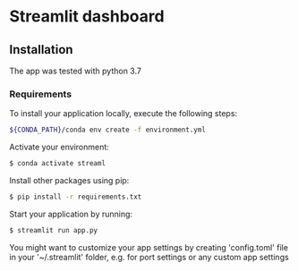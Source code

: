 # Streamlit dashboard

## Installation

The app was tested with python 3.7

### Requirements

To install your application locally, execute the following steps:

```bash
${CONDA_PATH}/conda env create -f environment.yml
```

Activate your environment:

```bash
$ conda activate streaml
```

Install other packages using pip:

```bash                                 
$ pip install -r requirements.txt             
```

Start your application by running:

```bash                                 
$ streamlit run app.py
```

You might want to customize your app settings by creating 'config.toml' file in your '~/.streamlit' folder, e.g. for port settings or any custom app settings
